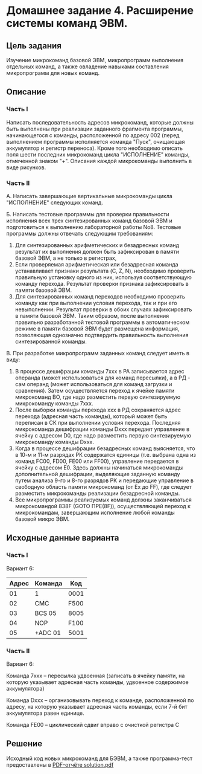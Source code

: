 # Домашнее задание 4. Расширение системы команд ЭВМ.

## Цель задания

Изучение микрокоманд базовой ЭВМ, микропрограмм выполнения отдельных команд, а также овладение навыками составления микропрограмм для новых команд.

## Описание

### Часть I

Написать последовательность адресов микрокоманд, которые должны быть выполнены при реализации заданного фрагмента программы, начинающегося с команды, расположенной по адресу 002 (перед выполнением программы исполняется команда "Пуск", очищающая аккумулятор и регистр переноса). Кроме того необходимо описать поля шести последних микрокоманд цикла "ИСПОЛНЕНИЕ" команды, отмеченной знаком "+". Описания каждой микрокоманды выполнить в виде рисунков.

### Часть II

А. Написать завершающие вертикальные микрокоманды цикла "ИСПОЛНЕНИЕ" следующих команд.

Б. Написать тестовые программы для проверки правильности исполнения всех трех синтезированных команд базовой ЭВМ и подготовиться к выполнению лабораторной работы No8. Тестовые программы должны отвечать следующим требованиям:

1. Для синтезированных арифметических и безадресных команд результат их выполнения должен быть зафиксирован в памяти базовой ЭВМ, а не только в регистрах,
2. Если проверяемая арифметическая или безадресная команда устанавливает признаки результата (C, Z, N), необходимо проверить правильную установку одного из них, используя соответствующую команду перехода. Результат проверки признака зафиксировать в памяти базовой ЭВМ.
3. Для синтезированных команд переходов необходимо проверить команду как при выполнении условия перехода, так и при его невыполнении. Результат проверки в обоих случаях зафиксировать в памяти базовой ЭВМ. Таким образом, после выполнения правильно разработанной тестовой программы в автоматическом режиме в памяти базовой ЭВМ будет размещена информация, позволяющая однозначно подтвердить правильность выполнения синтезированной команды.

В. При разработке микропрограмм заданных команд следует иметь в виду:

1. В процессе дешифрации команды 7ххх в РА записывается адрес операнда (может использоваться для команд пересылки), а в РД - сам операнд (может использоваться для команд загрузки и сравнения). Затем осуществляется переход к ячейке памяти микрокоманд ВО, где надо разместить первую синтезируемую микрокоманду команды 7ххх.
2. После выборки команды перехода ххх в РД сохраняется адрес перехода (адресная часть команды), который может быть переписан в СК при выполнении условия перехода. Последняя микрокоманда дешифрации команды Dххх передает управление в ячейку с адресом D0, где надо разместить первую синтезируемую микрокоманду команды Dххх.
3. Когда в процессе дешифрации безадресных команд выясняется, что в 10-м и 11-м разрядах РК содержатся единицы (т.е. выбрана одна из команд FC00, FD00, FE00 или FF00), управление передается в ячейку с адресом Е0. Здесь должны начинаться микрокоманды дополнительной дешифрации, выделяющие заданную команду путем анализа 9-го и 8-го разрядов РК и передающие управление в свободную область памяти микрокоманд (от Ех до FF), где следует разместить микрокоманды реализации безадресной команды.
4. Все микропрограммы реализуемых команд должны заканчиваться микрокомандой 838F (GOTO ПРЕ(8F)), осуществляющей переход к микрокомандам, завершающим исполнение любой команды базовой микро ЭВМ.

## Исходные данные варианта

### Часть I

Вариант 6:

| Адрес | Команда | Код  |
| ----- | ------- | ---- |
| 01    | 1       | 0001 |
| 02    | CMC     | F500 |
| 03    | BCS 05  | 8005 |
| 04    | NOP     | F100 |
| 05    | +ADC 01 | 5001 |

### Часть II

Вариант 6:

Команда 7xxx – пересылка удвоенная (записать в ячейку памяти, на которую указывает адресная часть команды, удвоенное содержимое аккумулятора)

Команда Dxxx – организовывать переход к команде, расположенной по адресу, на которую указывает адресная часть команды, если 7-й бит аккумулятора равен единице.

Команда FE00 – циклический сдвиг вправо с очисткой регистра C

## Решение

Исходный код новых микрокоманд для БЭВМ, а также программа-тест предоставлены в [PDF-отчёте solution.pdf](./solution.pdf)
